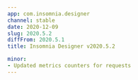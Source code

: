 ```yaml
---
app: com.insomnia.designer
channel: stable
date: 2020-12-09
slug: 2020.5.2
diffFrom: 2020.5.1
title: Insomnia Designer v2020.5.2

minor:
- Updated metrics counters for requests
---
```

